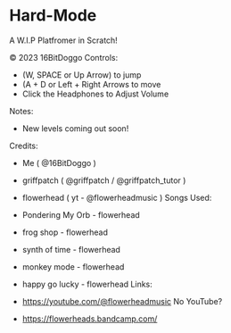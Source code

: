 # Hard-Mode
A W.I.P Platfromer in Scratch!

© 2023 16BitDoggo
Controls:
- (W, SPACE or Up Arrow) to jump
- (A + D or Left + Right Arrows to move
- Click the Headphones to Adjust Volume

Notes:
- New levels coming out soon!

Credits:

- Me ( @16BitDoggo )
- griffpatch ( @griffpatch / @griffpatch_tutor )
- flowerhead ( yt - @flowerheadmusic )
Songs Used:
 
- Pondering My Orb - flowerhead
- frog shop - flowerhead
- synth of time - flowerhead
- monkey mode - flowerhead
- happy go lucky - flowerhead
Links:

- https://youtube.com/@flowerheadmusic
No YouTube?
- https://flowerheads.bandcamp.com/
